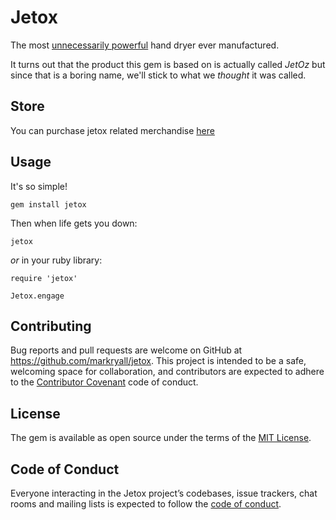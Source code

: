 # Jetox

The most [unnecessarily powerful](/markryall/jetox/blob/master/media/jetox.mp3?raw=true) hand dryer ever manufactured.

It turns out that the product this gem is based on is actually called _JetOz_ but since that is a boring name, we'll stick to what we _thought_ it was called.

## Store

You can purchase jetox related merchandise [here](https://redbubble.com/shop/jetox)

## Usage

It's so simple!

`gem install jetox`

Then when life gets you down:

`jetox`

_or_ in your ruby library:

```
require 'jetox'

Jetox.engage
```

## Contributing

Bug reports and pull requests are welcome on GitHub at https://github.com/markryall/jetox. This project is intended to be a safe, welcoming space for collaboration, and contributors are expected to adhere to the [Contributor Covenant](http://contributor-covenant.org) code of conduct.

## License

The gem is available as open source under the terms of the [MIT License](https://opensource.org/licenses/MIT).

## Code of Conduct

Everyone interacting in the Jetox project’s codebases, issue trackers, chat rooms and mailing lists is expected to follow the [code of conduct](https://github.com/markryall/jetox/blob/master/CODE_OF_CONDUCT.md).
